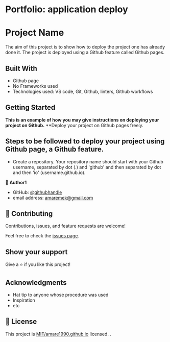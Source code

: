 # Portfolio: application deploy
# Project Name

The aim of this project is to show how to deploy the project one has already done it. The project is deployed using a Github feature called Github pages. 

## Built With

- Github page
- No Frameworks used
- Technologies used: VS code, Git, Github, linters, Github workflows

## Getting Started

**This is an example of how you may give instructions on deploying your project on Github.**
**Deploy your project on Github pages freely. 

## Steps to be followed to deploy your project using Github page, a Github feature.

- Create a repository. Your repository name should start with your Github username, separated by dot (.) and 'github' and then separated by dot and then 'io' (username.github.io). 


👤 **Author1**

- GitHub: [@githubhandle](https://github.com/amare1990)
- email address: amaremek@gmail.com

## 🤝 Contributing

Contributions, issues, and feature requests are welcome!

Feel free to check the [issues page](../../issues/).

## Show your support

Give a ⭐️ if you like this project!

## Acknowledgments

- Hat tip to anyone whose procedure was used
- Inspiration
- etc

## 📝 License

This project is [MIT/amare1990.github.io](./LICENSE) licensed.
.
